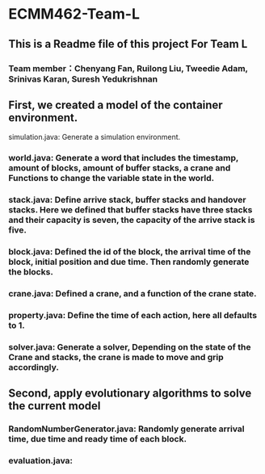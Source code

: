 # ECMM462-Team-L
## This is a Readme file of this project For Team L
### Team member：Chenyang Fan, Ruilong Liu, Tweedie Adam, Srinivas Karan, Suresh Yedukrishnan

## First, we created a model of the container environment.
simulation.java: Generate a simulation environment.
### world.java: Generate a word that includes the timestamp, amount of blocks, amount of buffer stacks, a crane and Functions to change the variable state in the world.
### stack.java: Define arrive stack, buffer stacks and handover stacks. Here we defined that buffer stacks have three stacks and their capacity is seven, the capacity of the arrive stack is five.
### block.java: Defined the id of the block, the arrival time of the block, initial position and due time. Then randomly generate the blocks.
### crane.java: Defined a crane, and a function of the crane state.
### property.java: Define the time of each action, here all defaults to 1.
### solver.java: Generate a solver, Depending on the state of the Crane and stacks, the crane is made to move and grip accordingly.

## Second, apply evolutionary algorithms to solve the current model
### RandomNumberGenerator.java: Randomly generate arrival time, due time and ready time of each block.
### evaluation.java:
